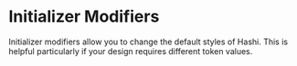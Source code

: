 # Initializer Modifiers
Initializer modifiers allow you to change the default styles of Hashi. This is helpful particularly if your design requires different token values.